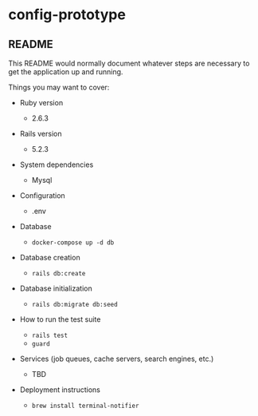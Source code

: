 # config-prototype
## README

This README would normally document whatever steps are necessary to get the
application up and running.

Things you may want to cover:

* Ruby version
  - 2.6.3

* Rails version
  - 5.2.3

* System dependencies
  - Mysql

* Configuration
  - .env

* Database
  - `docker-compose up -d db`

* Database creation
  - `rails db:create`

* Database initialization
  - `rails db:migrate db:seed`

* How to run the test suite
  - `rails test`
  - `guard`

* Services (job queues, cache servers, search engines, etc.)
  - TBD

* Deployment instructions
  - `brew install terminal-notifier`

